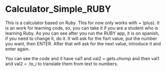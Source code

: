 # Calculator_Simple_RUBY
This is a calculator based on Ruby.
This for now only works with + (plus).
It is an work for learning code, so, you can take it if you are a student who is learning Ruby.
As you can see after you run the RUBY app, it is on spanish, if you need to change it, do it.
It will ask for the fisrt value, put the number you want, then ENTER. After that will ask for the next value, introduce it and enter again.

You can see the code and it have val1 and val2 = gets.chomp and then val1 and val2 = .to_i to translate them from text to numbers.
